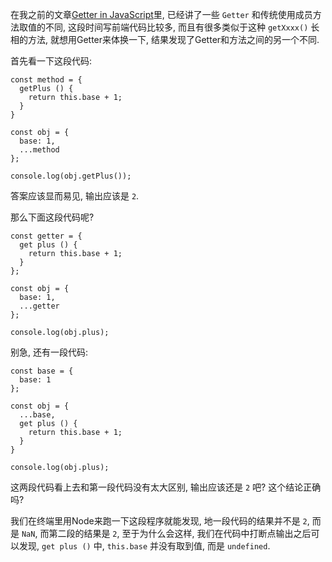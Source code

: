 在我之前的文章[Getter in JavaScript](http://blog.xhu.me/post/Getter%20in%20JavaScript)里, 已经讲了一些 `Getter` 和传统使用成员方法取值的不同, 这段时间写前端代码比较多, 而且有很多类似于这种 `getXxxx()` 长相的方法, 就想用Getter来体换一下, 结果发现了Getter和方法之间的另一个不同.

首先看一下这段代码:

    const method = {
      getPlus () {
        return this.base + 1;
      }
    }

    const obj = {
      base: 1,
      ...method
    };

    console.log(obj.getPlus());

答案应该显而易见, 输出应该是 `2`.

那么下面这段代码呢?

    const getter = {
      get plus () {
        return this.base + 1;
      }
    };

    const obj = {
      base: 1,
      ...getter
    };

    console.log(obj.plus);

别急, 还有一段代码:

    const base = {
      base: 1
    };

    const obj = {
      ...base,
      get plus () {
        return this.base + 1;
      }
    }

    console.log(obj.plus);

这两段代码看上去和第一段代码没有太大区别, 输出应该还是 `2` 吧? 这个结论正确吗?

我们在终端里用Node来跑一下这段程序就能发现, 地一段代码的结果并不是 `2`, 而是 `NaN`, 而第二段的结果是 `2`, 至于为什么会这样, 我们在代码中打断点输出之后可以发现, `get plus ()` 中, `this.base` 并没有取到值, 而是 `undefined`.